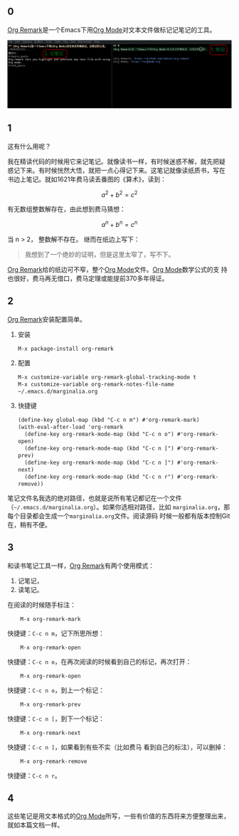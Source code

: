 ## 0
[Org Remark]是一个Emacs下用[Org Mode]对文本文件做标记记笔记的工具。

![](org-remark.png)

[Org Remark]: https://github.com/nobiot/org-remark
[Org Mode]: https://orgmode.org

## 1

这有什么用呢？

我在精读代码的时候用它来记笔记。就像读书一样，有时候迷惑不解，就先把疑
惑记下来。有时候恍然大悟，就把一点心得记下来。这笔记就像读纸质书，写在
书边上笔记。就如1621年费马读丢番图的《算术》，读到：

$$
a^2 + b^2 = c^2
$$

有无数组整数解存在，由此想到费马猜想：

$$
a^n + b^n = c^n
$$

当 n > 2， 整数解不存在。 继而在纸边上写下：

> 我想到了一个绝妙的证明，但是这里太窄了，写不下。

[Org Remark]给的纸边可不窄，整个[Org Mode]文件。[Org Mode]数学公式的支
持也很好，费马再无借口，费马定理或能提前370多年得证。

## 2

[Org Remark]安装配置简单。

1. 安装
   ```
   M-x package-install org-remark
   ```
2. 配置
   ```
   M-x customize-variable org-remark-global-tracking-mode t
   M-x customize-variable org-remark-notes-file-name ~/.emacs.d/marginalia.org
   ```
3. 快捷键
   ```
   (define-key global-map (kbd "C-c n m") #'org-remark-mark)
   (with-eval-after-load 'org-remark
     (define-key org-remark-mode-map (kbd "C-c n o") #'org-remark-open)
     (define-key org-remark-mode-map (kbd "C-c n [") #'org-remark-prev)
     (define-key org-remark-mode-map (kbd "C-c n ]") #'org-remark-next)
     (define-key org-remark-mode-map (kbd "C-c n r") #'org-remark-remove))
   ```

笔记文件名我选的绝对路径，也就是说所有笔记都记在一个文件
（`~/.emacs.d/marginalia.org`）。如果你选相对路径，比如
`marginalia.org`，那每个目录都会生成一个`marginalia.org`文件。阅读源码
时候一般都有版本控制Git在，稍有不便。

## 3

和读书笔记工具一样，[Org Remark]有两个使用模式：
1. 记笔记，
2. 读笔记。

在阅读的时候随手标注：
```
    M-x org-remark-mark
```
快捷键：`C-c n m`，记下所思所想：
```
    M-x org-remark-open
```
快捷键：`C-c n o`，在再次阅读的时候看到自己的标记，再次打开：
```
    M-x org-remark-open
```
快捷键：`C-c n o`，到上一个标记：
```
    M-x org-remark-prev
```
快捷键：`C-c n [`，到下一个标记：
```
    M-x org-remark-next
```
快捷键：`C-c n ]`，如果看到有些不实（比如费马
看到自己的标注），可以删掉：
```
    M-x org-remark-remove
```
快捷键：`C-c n r`。

## 4

这些笔记是用文本格式的[Org Mode]所写，一些有价值的东西将来方便整理出来，
就如本篇文档一样。







